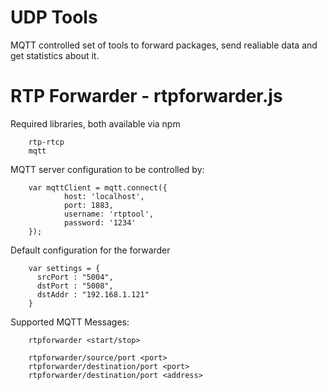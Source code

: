 # UDP Tools
MQTT controlled set of tools to forward packages, send realiable data and get statistics about it.
# RTP Forwarder - rtpforwarder.js

Required libraries, both available via npm

        rtp-rtcp
        mqtt

MQTT server configuration to be controlled by:

        var mqttClient = mqtt.connect({
                host: 'localhost',
                port: 1883,
                username: 'rtptool',
                password: '1234'
        });

Default configuration for the forwarder

        var settings = {
          srcPort : "5004",
          dstPort : "5008",
          dstAddr : "192.168.1.121"
        }

Supported MQTT Messages:

        rtpforwarder <start/stop>

        rtpforwarder/source/port <port>
        rtpforwarder/destination/port <port>
        rtpforwarder/destination/port <address>
